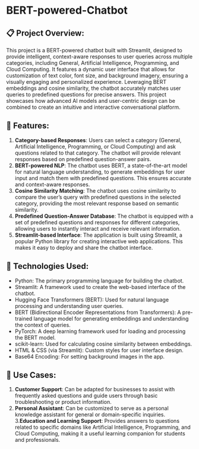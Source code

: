 # BERT-powered-Chatbot

## 📋 Project Overview:
This project is a BERT-powered chatbot built with Streamlit, designed to provide intelligent, context-aware responses to user queries across multiple categories, including General, Artificial Intelligence, Programming, and Cloud Computing. It features a dynamic user interface that allows for customization of text color, font size, and background imagery, ensuring a visually engaging and personalized experience. Leveraging BERT embeddings and cosine similarity, the chatbot accurately matches user queries to predefined questions for precise answers. This project showcases how advanced AI models and user-centric design can be combined to create an intuitive and interactive conversational platform.

## 🚀 Features:
1. **Category-based Responses**:
  Users can select a category (General, Artificial Intelligence, Programming, or Cloud Computing) and ask questions related to that category. The chatbot will provide relevant responses based on predefined 
  question-answer pairs.
2. **BERT-powered NLP**:
  The chatbot uses BERT, a state-of-the-art model for natural language understanding, to generate embeddings for user input and match them with predefined questions. This ensures accurate and context-aware 
  responses.
3. **Cosine Similarity Matching**:
  The chatbot uses cosine similarity to compare the user’s query with predefined questions in the selected category, providing the most relevant response based on semantic similarity.
4. **Predefined Question-Answer Database**:
  The chatbot is equipped with a set of predefined questions and responses for different categories, allowing users to instantly interact and receive relevant information.
5. **Streamlit-based Interface**:
  The application is built using Streamlit, a popular Python library for creating interactive web applications. This makes it easy to deploy and share the chatbot interface.

##  🤖 Technologies Used:
- Python: The primary programming language for building the chatbot.
- Streamlit: A framework used to create the web-based interface of the chatbot.
- Hugging Face Transformers (BERT): Used for natural language processing and understanding user queries.
- BERT (Bidirectional Encoder Representations from Transformers): A pre-trained language model for generating embeddings and understanding the context of queries.
- PyTorch: A deep learning framework used for loading and processing the BERT model.
- scikit-learn: Used for calculating cosine similarity between embeddings.
- HTML & CSS (via Streamlit): Custom styles for user interface design.
- Base64 Encoding: For setting background images in the app.

##  📌 Use Cases:
1. **Customer Support**:
  Can be adapted for businesses to assist with frequently asked questions and guide users through basic troubleshooting or product information.
2. **Personal Assistant**:
  Can be customized to serve as a personal knowledge assistant for general or domain-specific inquiries.
3.**Education and Learning Support**:
  Provides answers to questions related to specific domains like Artificial Intelligence, Programming, and Cloud Computing, making it a useful learning companion for students and professionals.




